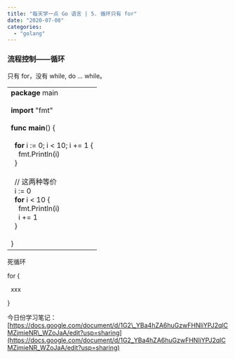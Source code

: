 ```yaml
---
title: "每天学一点 Go 语言 | 5. 循环只有 for"
date: "2020-07-08"
categories: 
  - "golang"
---
```


### 流程控制——循环

只有 for，没有 while, do … while。  

<table class=""><tbody><tr><td><strong>package</strong> main<br><br><strong>import</strong> "fmt"<br><br><strong>func</strong> <strong>main</strong>() {<br><br>&nbsp; <strong>for</strong> i := 0; i &lt; 10; i += 1 {<br>&nbsp; &nbsp; fmt.Println(i)<br>&nbsp; }<br><br>&nbsp; // 这两种等价<br>&nbsp; i := 0<br>&nbsp; <strong>for</strong> i &lt; 10 {<br>&nbsp; &nbsp; fmt.Println(i)<br>&nbsp; &nbsp; i += 1<br>&nbsp; }<br><br>}</td></tr></tbody></table>

死循环

for {

  xxx

}  

今日份学习笔记：[https://docs.google.com/document/d/1G2\_YBa4hZA6huGzwFHNIiYPJ2qlCMZjmieNR\_WZoJaA/edit?usp=sharing](https://docs.google.com/document/d/1G2_YBa4hZA6huGzwFHNIiYPJ2qlCMZjmieNR_WZoJaA/edit?usp=sharing)
